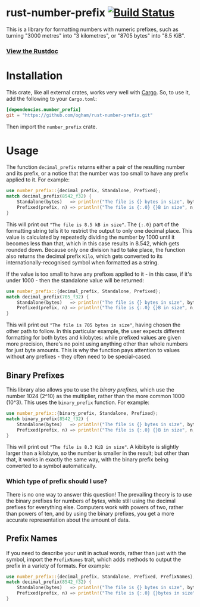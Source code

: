 # rust-number-prefix [![Build Status](https://travis-ci.org/ogham/rust-number-prefix.svg?branch=master)](https://travis-ci.org/ogham/rust-number-prefix)

This is a library for formatting numbers with numeric prefixes, such as
turning "3000 metres" into "3 kilometres", or "8705 bytes" into "8.5 KiB".

### [View the Rustdoc](http://bsago.me/doc/number_prefix/)

# Installation

This crate, like all external crates, works very well with
[Cargo](http://crates.io/). So, to use it, add the following to your
`Cargo.toml`:

```toml
[dependencies.number_prefix]
git = "https://github.com/ogham/rust-number-prefix.git"
```

Then import the `number_prefix` crate.

# Usage

The function `decimal_prefix` returns either a pair of the resulting number
and its prefix, or a notice that the number was too small to have any
prefix applied to it. For example:

```rust
use number_prefix::{decimal_prefix, Standalone, Prefixed};
match decimal_prefix(8542_f32) {
	Standalone(bytes)   => println!("The file is {} bytes in size", bytes),
    Prefixed(prefix, n) => println!("The file is {:.0} {}B in size", n, prefix),
}
```

This will print out `"The file is 8.5 kB in size"`. The `{:.0}` part of
the formatting string tells it to restrict the output to only one decimal
place. This value is calculated by repeatedly dividing the number by 1000
until it becomes less than that, which in this case results in 8.542, which
gets rounded down. Because only one division had to take place, the
function also returns the decimal prefix `Kilo`, which gets converted to
its internationally-recognised symbol when formatted as a string.

If the value is too small to have any prefixes applied to it - in this
case, if it's under 1000 - then the standalone value will be returned:

```rust
use number_prefix::{decimal_prefix, Standalone, Prefixed};
match decimal_prefix(705_f32) {
	Standalone(bytes)   => println!("The file is {} bytes in size", bytes),
    Prefixed(prefix, n) => println!("The file is {:.0} {}B in size", n, prefix),
}
```

This will print out `"The file is 705 bytes in size"`, having chosen the
other path to follow. In this particular example, the user expects
different formatting for both bytes and kilobytes: while prefixed values
are given more precision, there's no point using anything other than whole
numbers for just byte amounts. This is why the function pays attention to
values without any prefixes - they often need to be special-cased.

## Binary Prefixes

This library also allows you to use the *binary prefixes*, which use the
number 1024 (2^10) as the multiplier, rather than the more common 1000
(10^3). This uses the `binary_prefix` function. For example:

```rust
use number_prefix::{binary_prefix, Standalone, Prefixed};
match binary_prefix(8542_f32) {
	Standalone(bytes)   => println!("The file is {} bytes in size", bytes),
    Prefixed(prefix, n) => println!("The file is {:.0} {}B in size", n, prefix),
}
```

This will print out `"The file is 8.3 KiB in size"`. A kibibyte is
slightly larger than a kilobyte, so the number is smaller in the result;
but other than that, it works in exactly the same way, with the binary
prefix being converted to a symbol automatically.

### Which type of prefix should I use?

There is no one way to answer this question! The prevailing theory is to
use the binary prefixes for numbers of *bytes*, while still using the
decimal prefixes for everything else. Computers work with powers of two,
rather than powers of ten, and by using the binary prefixes, you get a more
accurate representation about the amount of data.

## Prefix Names

If you need to describe your unit in actual words, rather than just with
the symbol, import the `PrefixNames` trait, which adds methods to output
the prefix in a variety of formats. For example:

```rust
use number_prefix::{decimal_prefix, Standalone, Prefixed, PrefixNames};
match decimal_prefix(8542_f32) {
	Standalone(bytes)   => println!("The file is {} bytes in size", bytes),
    Prefixed(prefix, n) => println!("The file is {:.0} {}bytes in size", n, prefix.lower()),
}
```
